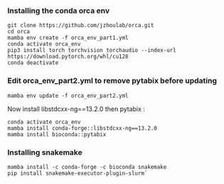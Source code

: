 ### Installing the conda orca env

```
git clone https://github.com/jzhoulab/orca.git
cd orca
mamba env create -f orca_env_part1.yml
conda activate orca_env
pip3 install torch torchvision torchaudio --index-url https://download.pytorch.org/whl/cu128
conda deactivate
```
### Edit orca_env_part2.yml to remove pytabix before updating

```
mamba env update -f orca_env_part2.yml
```
Now install libstdcxx-ng==13.2.0 then pytabix :
```
conda activate orca_env
mamba install conda-forge::libstdcxx-ng==13.2.0
mamba install bioconda::pytabix
```

### Installing snakemake

```
mamba install -c conda-forge -c bioconda snakemake
pip install snakemake-executor-plugin-slurm`
```






